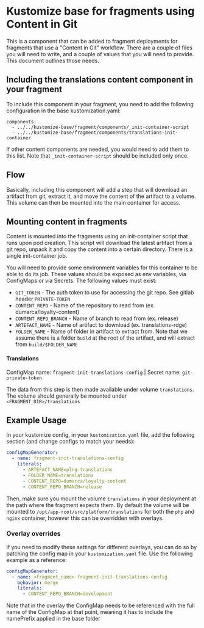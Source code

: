 # Kustomize base for fragments using Content in Git

This is a component that can be added to fragment deployments for fragments that use a "Content in Git"
workflow. There are a couple of files you will need to write, and a couple of values that you will need
to provide. This document outlines those needs.

## Including the translations content component in your fragment
To include this component in your fragment, you need to add the following configuration in the base kustomization.yaml:

```
components:
  - ../../kustomize-base/fragment/components/_init-container-script
  - ../../kustomize-base/fragment/components/translations-init-container
```

If other content components are needed, you would need to add them to this list. Note that `_init-container-script` should be included only once.

## Flow
Basically, including this component will add a step that will download an artifact from git, extract it, and move the content of the artifact to a volume. This volume can then be mounted into the main container for access.

## Mounting content in fragments
Content is mounted into the fragments using an init-container script that runs upon pod creation. This script
will download the latest artifact from a git repo, unpack it and copy the content into a certain directory. 
There is a single init-container job.

You will need to provide some environment variables for this container to be able to do its job. These values 
should be exposed as env variables, via ConfigMaps or via Secrets. The following values must exist:
* `GIT_TOKEN` - The auth token to use for accessing the git repo. See gitlab header `PRIVATE-TOKEN`
* `CONTENT_REPO` - Name of the repository to read from  (ex. dumarca/loyalty-content)
* `CONTENT_REPO_BRANCH` - Name of branch to read from (ex. release)
* `ARTEFACT_NAME` - Name of artifact to download (ex. translations-rdge)
* `FOLDER_NAME` - Name of folder in artifact to extract from. Note that we assume there is a folder `build` at the root of the artifact, and will extract from `build/$FOLDER_NAME`

#### Translations 
ConfigMap name: `fragment-init-translations-config` | Secret name: `git-private-token`

The data from this step is then made available under volume `translations`. The volume should generally be mounted
under `<FRAGMENT_DIR>/translations`

## Example Usage
In your kustomize config, in your `kustomization.yaml` file, add the following section (and change configs to match your needs):
```yaml
configMapGenerator:
  - name: fragment-init-translations-config
    literals:
      - ARTEFACT_NAME=plng-translations
      - FOLDER_NAME=translations
      - CONTENT_REPO=dumarca/loyalty-content
      - CONTENT_REPO_BRANCH=release
```
Then, make sure you mount the volume `translations` in your deployment at the path where the fragment expects them. By default the volume will be mounted to `/opt/app-root/src/platform/translations` for both the `php` and `nginx` container, however this can be overridden with overlays.

### Overlay overrides
If you need to modify these settings for different overlays, you can do so by patching the config map in your `kustomization.yaml` file. Use the following example as a reference:
```yaml
configMapGenerator:
  - name: <fragment_name>-fragment-init-translations-config
    behavior: merge
    literals:
      - CONTENT_REPO_BRANCH=development
```

Note that in the overlay the ConfigMap needs to be referenced with the full name of the ConfigMap at that point, meaning it has to include the namePrefix applied in the base folder
